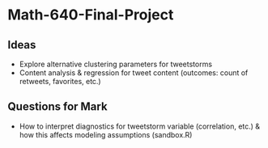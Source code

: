 # Math-640-Final-Project

## Ideas

* Explore alternative clustering parameters for tweetstorms
* Content analysis & regression for tweet content (outcomes: count of retweets, favorites, etc.)

## Questions for Mark

* How to interpret diagnostics for tweetstorm variable (correlation, etc.) & how this affects modeling assumptions (sandbox.R)
